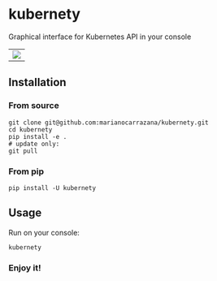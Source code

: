 # kubernety

Graphical interface for Kubernetes API in your console

<table>
  <tr>
    <td>
      <img src="https://github.com/marianocarrazana/kubernety/assets/17238076/4a955a2a-faec-412c-a9fa-dc6269eb6be0"/>
    </td>
  </tr>
</table>

## Installation

### From source

```shell
git clone git@github.com:marianocarrazana/kubernety.git
cd kubernety
pip install -e .
# update only:
git pull
```

### From pip

```shell
pip install -U kubernety
```

## Usage

Run on your console:

```shell
kubernety
```

### **Enjoy it!**
